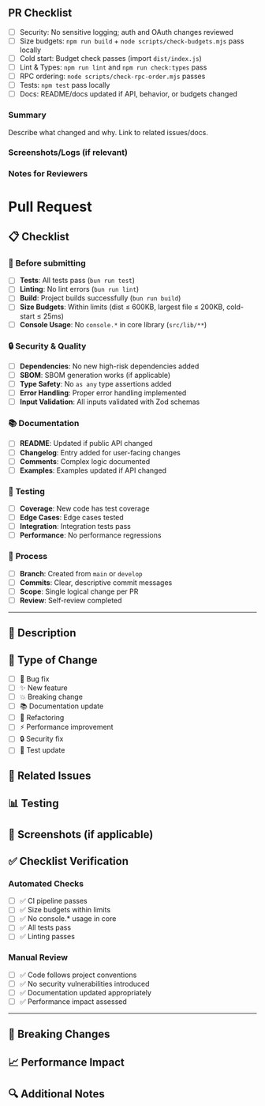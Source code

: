 ## PR Checklist

- [ ] Security: No sensitive logging; auth and OAuth changes reviewed
- [ ] Size budgets: `npm run build` + `node scripts/check-budgets.mjs` pass locally
- [ ] Cold start: Budget check passes (import `dist/index.js`)
- [ ] Lint & Types: `npm run lint` and `npm run check:types` pass
- [ ] RPC ordering: `node scripts/check-rpc-order.mjs` passes
- [ ] Tests: `npm test` pass locally
- [ ] Docs: README/docs updated if API, behavior, or budgets changed

### Summary

Describe what changed and why. Link to related issues/docs.

### Screenshots/Logs (if relevant)

### Notes for Reviewers

# Pull Request

## 📋 Checklist

### 🚀 **Before submitting**

- [ ] **Tests**: All tests pass (`bun run test`)
- [ ] **Linting**: No lint errors (`bun run lint`)
- [ ] **Build**: Project builds successfully (`bun run build`)
- [ ] **Size Budgets**: Within limits (dist ≤ 600KB, largest file ≤ 200KB, cold-start ≤ 25ms)
- [ ] **Console Usage**: No `console.*` in core library (`src/lib/**`)

### 🔒 **Security & Quality**

- [ ] **Dependencies**: No new high-risk dependencies added
- [ ] **SBOM**: SBOM generation works (if applicable)
- [ ] **Type Safety**: No `as any` type assertions added
- [ ] **Error Handling**: Proper error handling implemented
- [ ] **Input Validation**: All inputs validated with Zod schemas

### 📚 **Documentation**

- [ ] **README**: Updated if public API changed
- [ ] **Changelog**: Entry added for user-facing changes
- [ ] **Comments**: Complex logic documented
- [ ] **Examples**: Examples updated if API changed

### 🧪 **Testing**

- [ ] **Coverage**: New code has test coverage
- [ ] **Edge Cases**: Edge cases tested
- [ ] **Integration**: Integration tests pass
- [ ] **Performance**: No performance regressions

### 🔄 **Process**

- [ ] **Branch**: Created from `main` or `develop`
- [ ] **Commits**: Clear, descriptive commit messages
- [ ] **Scope**: Single logical change per PR
- [ ] **Review**: Self-review completed

---

## 📝 **Description**

<!-- Describe your changes here -->

## 🎯 **Type of Change**

- [ ] 🐛 Bug fix
- [ ] ✨ New feature
- [ ] 💥 Breaking change
- [ ] 📚 Documentation update
- [ ] 🔧 Refactoring
- [ ] ⚡ Performance improvement
- [ ] 🔒 Security fix
- [ ] 🧪 Test update

## 🔗 **Related Issues**

<!-- Link to related issues, e.g., "Closes #123" -->

## 📊 **Testing**

<!-- Describe how you tested your changes -->

## 📸 **Screenshots** (if applicable)

<!-- Add screenshots for UI changes -->

## ✅ **Checklist Verification**

<!-- The following will be verified by reviewers -->

### **Automated Checks**

- [ ] ✅ CI pipeline passes
- [ ] ✅ Size budgets within limits
- [ ] ✅ No console.* usage in core
- [ ] ✅ All tests pass
- [ ] ✅ Linting passes

### **Manual Review**

- [ ] ✅ Code follows project conventions
- [ ] ✅ No security vulnerabilities introduced
- [ ] ✅ Documentation updated appropriately
- [ ] ✅ Performance impact assessed

---

## 🚨 **Breaking Changes**

<!-- List any breaking changes and migration steps -->

## 📈 **Performance Impact**

<!-- Describe any performance impact -->

## 🔍 **Additional Notes**

<!-- Any additional information for reviewers -->
